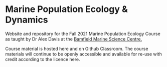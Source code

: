 # Marine Population Ecology & Dynamics 

Website and repository for the Fall 2021 Marine Population Ecology Course as taught by Dr Alex Davis at the [Bamfield Marine Science Centre.](https://www.bamfieldmsc.com/education/prospective-students/courses/detail/marine-population-ecology-dynamics) 

Course material is hosted here and on Github Classroom. The course materials will continue to be openly accessible and available for re-use with credit according to the licence here. 
